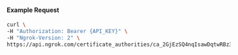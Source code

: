 
#### Example Request
```bash
curl \
-H "Authorization: Bearer {API_KEY}" \
-H "Ngrok-Version: 2" \
https://api.ngrok.com/certificate_authorities/ca_2GjEzSQ4nqIsawDqtwRBz3dzCRG
